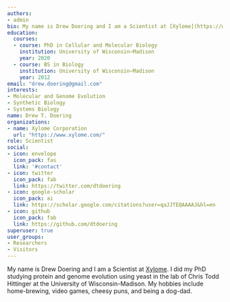 ```yaml
---
authors:
- admin
bio: My name is Drew Doering and I am a Scientist at [Xylome](https://www.xylome.com/). I did my PhD studying protein and genome evolution using yeast in the lab of Chris Todd Hittinger at the University of Wisconsin-Madison. My hobbies include home-brewing, video games, cheesy puns, and being a dog-dad.
education:
  courses:
  - course: PhD in Cellular and Molecular Biology
    institution: University of Wisconsin–Madison
    year: 2020
  - course: BS in Biology
    institution: University of Wisconsin–Madison
    year: 2012
email: "drew.doering@gmail.com"
interests:
- Molecular and Genome Evolution
- Synthetic Biology
- Systems Biology
name: Drew T. Doering
organizations:
- name: Xylome Corporation
  url: "https://www.xylome.com/"
role: Scientist
social:
- icon: envelope
  icon_pack: fas
  link: '#contact'
- icon: twitter
  icon_pack: fab
  link: https://twitter.com/dtdoering
- icon: google-scholar
  icon_pack: ai
  link: https://scholar.google.com/citations?user=qaJJTEQAAAAJ&hl=en
- icon: github
  icon_pack: fab
  link: https://github.com/dtdoering
superuser: true
user_groups:
- Researchers
- Visitors
---
```


My name is Drew Doering and I am a Scientist at [Xylome](https://www.xylome.com/). I did my PhD studying protein and genome evolution using yeast in the lab of Chris Todd Hittinger at the University of Wisconsin-Madison. My hobbies include home-brewing, video games, cheesy puns, and being a dog-dad.
